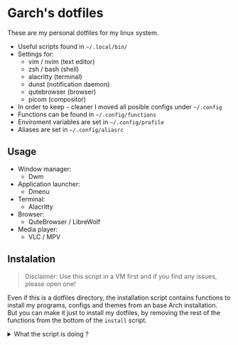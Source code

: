 # Garch's dotfiles
These are my personal dotfiles for my linux system.

 - Useful scripts found in `~/.local/bin/`
 - Settings for: 
    - vim / nvim (text editor)
    - zsh / bash (shell)
    - alacritty (terminal)
    - dunst (notification daemon)
    - qutebrowser (browser)
    - picom (compositor)
 - In order to keep `~` cleaner I moved all posible configs under `~/.config`
 - Functions can be found in `~/.config/functions`
 - Enviroment variables are set in `~/.config/profile`
 - Aliases are set in `~/.config/aliasrc`

## Usage
 - Window manager: 
    - Dwm
 - Application launcher:
    - Dmenu
 - Terminal:
    - Alacritty
 - Browser:
    - QuteBrowser / LibreWolf
 - Media player:
    - VLC / MPV

## Instalation
> Disclaimer: Use this script in a VM first and if you find any issues, please 
open one!

Even if this is a dotfiles directory, the installation script contains functions
to install my programs, configs and themes from an base Arch installation. \
But you can make it just to install my dotfiles, by removing the rest of the
functions from the bottom of the `install` script.

<details>
  <summary>What the script is doing ?</summary>

 - Install all my programs that I use day to day.
 - Install all my configs from this repository.
 - Compile programs like dwm, dwmblocks, dmenu and paru.
 - Modify some system configuration:
    - Change default shell to `zsh`.
    - Source enviroment variables from `.profile` file.
    - Add dwm to Lightdm sessions.
 - Add system themes:
    - Lightdm Webkit Theme Osmos
    - Vimix Grub Theme

</details>
